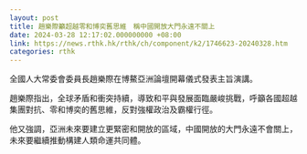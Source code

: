 ```yaml
---
layout: post
title: 趙樂際籲超越零和博奕舊思維　稱中國開放大門永遠不關上
date: 2024-03-28 12:17:02.000000000 +08:00
link: https://news.rthk.hk/rthk/ch/component/k2/1746623-20240328.htm
categories: rthk
---
```


全國人大常委會委員長趙樂際在博鰲亞洲論壇開幕儀式發表主旨演講。

趙樂際指出，全球矛盾和衝突持續，導致和平與發展面臨嚴峻挑戰，呼籲各國超越集團對抗、零和博奕的舊思維，反對強權政治及霸權行徑。

他又強調，亞洲未來要建立更緊密和開放的區域，中國開放的大門永遠不會關上，未來要繼續推動構建人類命運共同體。
